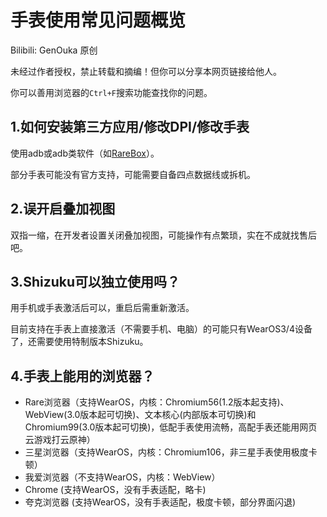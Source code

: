 # 手表使用常见问题概览
Bilibili: GenOuka 原创

未经过作者授权，禁止转载和摘编！但你可以分享本网页链接给他人。

你可以善用浏览器的`Ctrl+F`搜索功能查找你的问题。

## 1.如何安装第三方应用/修改DPI/修改手表
使用adb或adb类软件（如[RareBox](https://rare.genouka.rr.nu/rarebox/)）。

部分手表可能没有官方支持，可能需要自备四点数据线或拆机。

## 2.误开启叠加视图
双指一缩，在开发者设置关闭叠加视图，可能操作有点繁琐，实在不成就找售后吧。

## 3.Shizuku可以独立使用吗？
用手机或手表激活后可以，重启后需重新激活。

目前支持在手表上直接激活（不需要手机、电脑）的可能只有WearOS3/4设备了，还需要使用特制版本Shizuku。

## 4.手表上能用的浏览器？
* Rare浏览器（支持WearOS，内核：Chromium56(1.2版本起支持)、WebView(3.0版本起可切换)、文本核心(内部版本可切换)和Chromium99(3.0版本起可切换)，低配手表使用流畅，高配手表还能用网页云游戏打云原神）
* 三星浏览器（支持WearOS，内核：Chromium106，非三星手表使用极度卡顿）
* 我爱浏览器（不支持WearOS，内核：WebView）
* Chrome (支持WearOS，没有手表适配，略卡)
* 夸克浏览器 (支持WearOS，没有手表适配，极度卡顿，部分界面闪退)